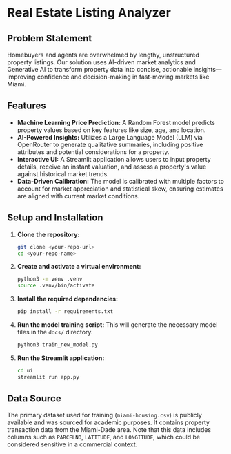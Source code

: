 # Real Estate Listing Analyzer

## Problem Statement
Homebuyers and agents are overwhelmed by lengthy, unstructured property listings. Our solution uses AI-driven market analytics and Generative AI to transform property data into concise, actionable insights—improving confidence and decision-making in fast-moving markets like Miami.

## Features
- **Machine Learning Price Prediction:** A Random Forest model predicts property values based on key features like size, age, and location.
- **AI-Powered Insights:** Utilizes a Large Language Model (LLM) via OpenRouter to generate qualitative summaries, including positive attributes and potential considerations for a property.
- **Interactive UI:** A Streamlit application allows users to input property details, receive an instant valuation, and assess a property's value against historical market trends.
- **Data-Driven Calibration:** The model is calibrated with multiple factors to account for market appreciation and statistical skew, ensuring estimates are aligned with current market conditions.

## Setup and Installation

1.  **Clone the repository:**
    ```bash
    git clone <your-repo-url>
    cd <your-repo-name>
    ```

2.  **Create and activate a virtual environment:**
    ```bash
    python3 -m venv .venv
    source .venv/bin/activate
    ```

3.  **Install the required dependencies:**
    ```bash
    pip install -r requirements.txt
    ```

4.  **Run the model training script:**
    This will generate the necessary model files in the `docs/` directory.
    ```bash
    python3 train_new_model.py
    ```

5.  **Run the Streamlit application:**
    ```bash
    cd ui
    streamlit run app.py
    ```

## Data Source
The primary dataset used for training (`miami-housing.csv`) is publicly available and was sourced for academic purposes. It contains property transaction data from the Miami-Dade area. Note that this data includes columns such as `PARCELNO`, `LATITUDE`, and `LONGITUDE`, which could be considered sensitive in a commercial context. 